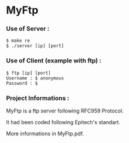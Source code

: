 # MyFtp

### Use of Server :
```
$ make re
$ ./server [ip] [port]
```

### Use of Client (example with ftp) :
```
$ ftp [ip] [port]
Username : $ anonymous
Password : $
```

### Project Informations :

MyFtp is a ftp server following RFC959 Protocol.

It had been coded following Epitech's standart.

More informations in MyFtp.pdf.
